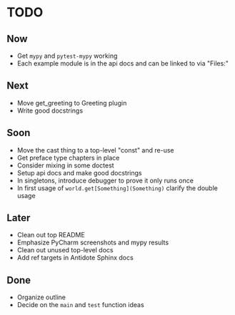 # TODO

## Now

- Get `mypy` and `pytest-mypy` working
- Each example module is in the api docs and can be linked to via "Files:"

## Next

- Move get_greeting to Greeting plugin
- Write good docstrings

## Soon

- Move the cast thing to a top-level "const" and re-use
- Get preface type chapters in place
- Consider mixing in some doctest
- Setup api docs and make good docstrings
- In singletons, introduce debugger to prove it only runs once
- In first usage of `world.get[Something](Something)` clarify the double usage

## Later

- Clean out top README
- Emphasize PyCharm screenshots and mypy results
- Clean out unused top-level docs
- Add ref targets in Antidote Sphinx docs

## Done

- Organize outline
- Decide on the `main` and `test` function ideas

